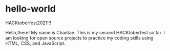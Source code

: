 # hello-world
HACKtoberfest2021!!!

Hello,there!
My name is Chantae. This is my second HACKtoberfest so far. I am looking for open source projects to practice my coding skills using HTML, CSS, and JavaScript.
